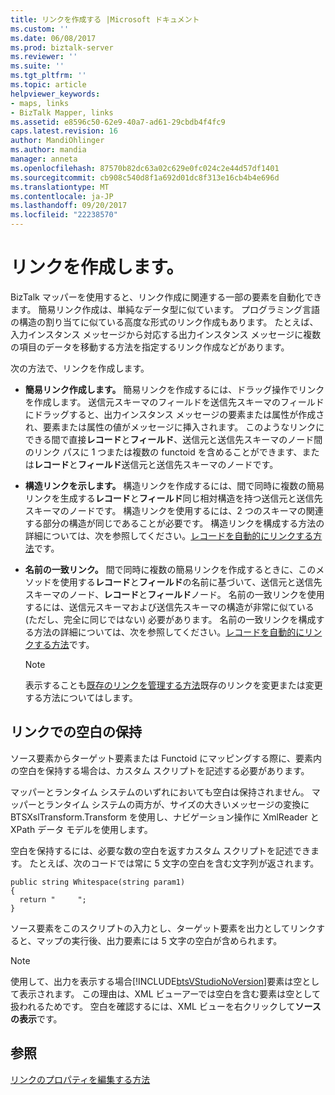 ```yaml
---
title: リンクを作成する |Microsoft ドキュメント
ms.custom: ''
ms.date: 06/08/2017
ms.prod: biztalk-server
ms.reviewer: ''
ms.suite: ''
ms.tgt_pltfrm: ''
ms.topic: article
helpviewer_keywords:
- maps, links
- BizTalk Mapper, links
ms.assetid: e8596c50-62e9-40a7-ad61-29cbdb4f4fc9
caps.latest.revision: 16
author: MandiOhlinger
ms.author: mandia
manager: anneta
ms.openlocfilehash: 87570b82dc63a02c629e0fc024c2e44d57df1401
ms.sourcegitcommit: cb908c540d8f1a692d01dc8f313e16cb4b4e696d
ms.translationtype: MT
ms.contentlocale: ja-JP
ms.lasthandoff: 09/20/2017
ms.locfileid: "22238570"
---
```

# <a name="creating-links"></a>リンクを作成します。
BizTalk マッパーを使用すると、リンク作成に関連する一部の要素を自動化できます。 簡易リンク作成は、単純なデータ型に似ています。 プログラミング言語の構造の割り当てに似ている高度な形式のリンク作成もあります。 たとえば、入力インスタンス メッセージから対応する出力インスタンス メッセージに複数の項目のデータを移動する方法を指定するリンク作成などがあります。  
  
 次の方法で、リンクを作成します。  
  
-   **簡易リンク作成します。** 簡易リンクを作成するには、ドラッグ操作でリンクを作成します。 送信元スキーマのフィールドを送信先スキーマのフィールドにドラッグすると、出力インスタンス メッセージの要素または属性が作成され、要素または属性の値がメッセージに挿入されます。 このようなリンクにできる間で直接**レコード**と**フィールド**、送信元と送信先スキーマのノード間のリンク パスに 1 つまたは複数の functoid を含めることができます、または**レコード**と**フィールド**送信元と送信先スキーマのノードです。  
  
-   **構造リンクを示します。** 構造リンクを作成するには、間で同時に複数の簡易リンクを生成する**レコード**と**フィールド**同じ相対構造を持つ送信元と送信先スキーマのノードです。 構造リンクを使用するには、2 つのスキーマの関連する部分の構造が同じであることが必要です。 構造リンクを構成する方法の詳細については、次を参照してください。[レコードを自動的にリンクする方法](../core/how-to-link-records-automatically.md)です。  
  
-   **名前の一致リンク。** 間で同時に複数の簡易リンクを作成するときに、このメソッドを使用する**レコード**と**フィールド**の名前に基づいて、送信元と送信先スキーマのノード、**レコード**と**フィールド**ノード。 名前の一致リンクを使用するには、送信元スキーマおよび送信先スキーマの構造が非常に似ている (ただし、完全に同じではない) 必要があります。 名前の一致リンクを構成する方法の詳細については、次を参照してください。[レコードを自動的にリンクする方法](../core/how-to-link-records-automatically.md)です。  
  
    > [!NOTE]
    >  表示することも[既存のリンクを管理する方法](../core/how-to-manage-existing-links.md)既存のリンクを変更または変更する方法についてはします。  
  
## <a name="preserving-whitespace-in-a-link"></a>リンクでの空白の保持  
 ソース要素からターゲット要素または Functoid にマッピングする際に、要素内の空白を保持する場合は、カスタム スクリプトを記述する必要があります。  
  
 マッパーとランタイム システムのいずれにおいても空白は保持されません。 マッパーとランタイム システムの両方が、サイズの大きいメッセージの変換に BTSXslTransform.Transform を使用し、ナビゲーション操作に XmlReader と XPath データ モデルを使用します。  
  
 空白を保持するには、必要な数の空白を返すカスタム スクリプトを記述できます。 たとえば、次のコードでは常に 5 文字の空白を含む文字列が返されます。  
  
```  
public string Whitespace(string param1)  
{  
  return "     ";  
}  
```  
  
 ソース要素をこのスクリプトの入力とし、ターゲット要素を出力としてリンクすると、マップの実行後、出力要素には 5 文字の空白が含められます。  
  
> [!NOTE]
>  使用して、出力を表示する場合[!INCLUDE[btsVStudioNoVersion](../includes/btsvstudionoversion-md.md)]要素は空として表示されます。 この理由は、XML ビューアーでは空白を含む要素は空として扱われるためです。 空白を確認するには、XML ビューを右クリックして**ソースの表示**です。  
  
## <a name="see-also"></a>参照  
 [リンクのプロパティを編集する方法](../core/how-to-edit-link-properties.md)
